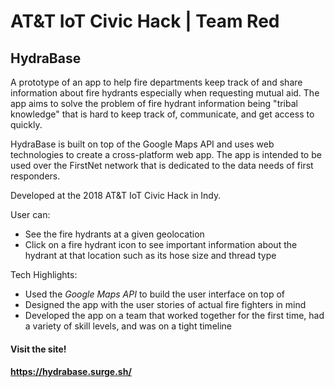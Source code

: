 # AT&T IoT Civic Hack | Team Red
## HydraBase
A prototype of an app to help fire departments keep track of and share information about fire hydrants especially when requesting mutual aid.  The app aims to solve the problem of fire hydrant information being "tribal knowledge" that is hard to keep track of, communicate, and get access to quickly.

HydraBase is built on top of the Google Maps API and uses web technologies to create a cross-platform web app.  The app is intended to be used over the FirstNet network that is dedicated to the data needs of first responders.

Developed at the 2018 AT&T IoT Civic Hack in Indy.

User can:

* See the fire hydrants at a given geolocation
* Click on a fire hydrant icon to see important information about the hydrant at that location such as its hose size and thread type

Tech Highlights:

* Used the *Google Maps API* to build the user interface on top of
* Designed the app with the user stories of actual fire fighters in mind
* Developed the app on a team that worked together for the first time, had a variety of skill levels, and was on a tight timeline

#### Visit the site!
#### https://hydrabase.surge.sh/
